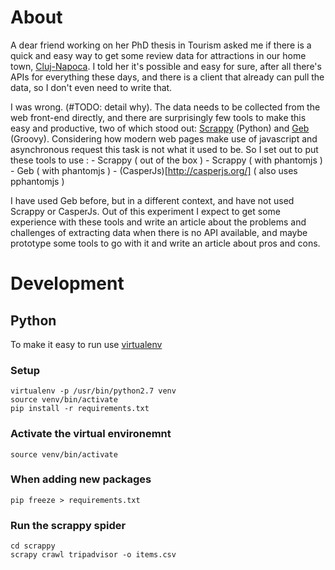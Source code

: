 # About 

A dear friend working on her PhD thesis in Tourism asked me if there is a quick and easy way to get
some review data for attractions in our home town, [Cluj-Napoca](https://en.wikipedia.org/wiki/Cluj-Napoca).
I told her it's possible and easy for sure, after all there's APIs for everything these days, and
there is a client that already can pull the data, so I don't even need to write that. 

I was wrong. (#TODO: detail why). The data needs to be collected from the web front-end directly,
and there are surprisingly few tools to make this easy and productive, two of which stood out: 
[Scrappy](http://scrapy.org/) (Python) and  [Geb](http://www.gebish.org/) (Groovy). Considering how
modern web pages make use of javascript and asynchronous request this task is not what it used to
be. So I set out to put these tools to use :
    - Scrappy ( out of the box )
    - Scrappy ( with phantomjs )
    - Geb ( with phantomjs )
    - (CasperJs)[http://casperjs.org/] ( also uses pphantomjs )

I have used Geb before, but in a different context, and have not used Scrappy or CasperJs. 
Out of this experiment I expect to get some experience with these tools and write an article about
the problems and challenges of extracting data when there is no API available, and maybe prototype
some tools to go with it and write an article about pros and cons. 

# Development 

## Python 

To make it easy to run use [virtualenv](http://docs.python-guide.org/en/latest/dev/virtualenvs/)

### Setup
     
    virtualenv -p /usr/bin/python2.7 venv
    source venv/bin/activate
    pip install -r requirements.txt

### Activate the virtual environemnt 
 
    source venv/bin/activate

### When adding new packages 
 
    pip freeze > requirements.txt

### Run the scrappy spider 
 
    cd scrappy
    scrapy crawl tripadvisor -o items.csv
